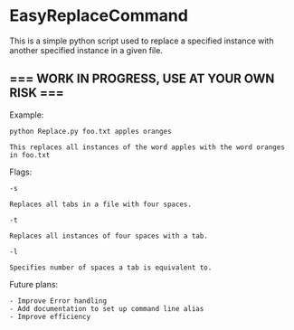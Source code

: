# EasyReplaceCommand
This is a simple python script used to replace a specified instance with another specified instance in a given file.

## === WORK IN PROGRESS, USE AT YOUR OWN RISK ===

Example:

    python Replace.py foo.txt apples oranges

    This replaces all instances of the word apples with the word oranges in foo.txt

Flags:

	-s

	Replaces all tabs in a file with four spaces.

	-t

	Replaces all instances of four spaces with a tab.

	-l

	Specifies number of spaces a tab is equivalent to.

Future plans:

	- Improve Error handling
	- Add documentation to set up command line alias
	- Improve efficiency
